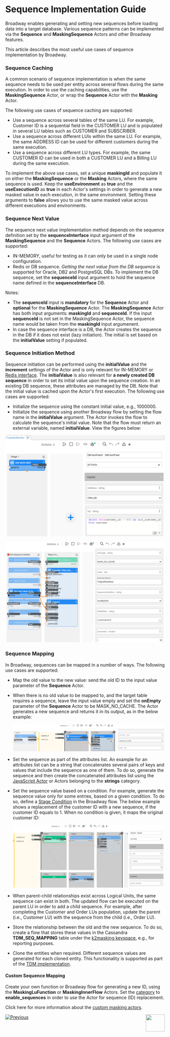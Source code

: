 # Sequence Implementation Guide

Broadway enables generating and setting new sequences before loading data into a target database. Various sequence patterns can be implemented via the **Sequence** and **MaskingSequence** Actors and other Broadway features.

This article describes the most useful use cases of sequence implementation by Broadway. 

### Sequence Caching

A common scenario of sequence implementation is when the same sequence needs to be used per entity across several flows during the same execution. In order to use the caching capabilities, use the **MaskingSequence** Actor, or wrap the **Sequence** Actor with the **Masking** Actor. 

The following use cases of sequence caching are supported:

* Use a sequence across several tables of the same LU. For example, Customer ID is a sequential field in the CUSTOMER LU and is populated in several LU tables such as CUSTOMER and SUBSCRIBER. 
* Use a sequence across different LUIs within the same LU. For example, the same ADDRESS ID can be used for different customers during the same execution.
* Use a sequence across different LU types. For example, the same CUSTOMER ID can be used in both a CUSTOMER LU and a Billing LU during the same execution.

To implement the above use cases, set a unique **maskingId** and populate it on either the **MaskingSequence** or the **Masking** Actors, where the same sequence is used. Keep the **useEnvironment** as **true** and the **useExecutionID** as **true** in each Actor's settings in order to generate a new masked value in each execution, in the same environment. Setting these arguments to **false** allows you to use the same masked value across different executions and environments.

### Sequence Next Value

The sequence next value implementation method depends on the sequence definition set by the **sequenceInterface** input argument of the **MaskingSequence** and the **Sequence** Actors. The following use cases are supported:

* IN-MEMORY, useful for testing as it can only be used in a single node configuration.
* Redis or DB sequence. *Getting the next value from the DB sequence* is supported for Oracle, DB2 and PostgreSQL DBs. To implement the DB sequence, set the **sequenceId** input argument to hold the sequence name defined in the **sequenceInterface** DB. 

Notes: 
  - The **sequenceId** input is **mandatory** for the **Sequence** Actor and **optional** for the **MaskingSequence** Actor. The **MaskingSequence** Actor has both input arguments: **maskingId** and **sequenceId**. If the input **sequenceId** is not set in the MaskingSequence Actor, the sequence name would be taken from the **maskingId** input argumenent. 
  - In case the sequence interface is a DB, the Actor creates the sequence in the DB if it does not exist (lazy initiation). The initial is set based on the **initialValue** setting if populated. 


### Sequence Initiation Method

Sequence initiation can be performed using the **initialValue** and the **increment** settings of the Actor and is only relevant for IN-MEMORY or [Redis interface](/articles/24_non_DB_interfaces/09_redis_interface.md). The **initialValue** is also relevant for **a newly created DB sequence** in order to set its initial value upon the sequence creation. In an existing DB sequence, these attributes are managed by the DB. Note that the initial value is cached upon the Actor's first execution. The following use cases are supported:

* Initialize the sequence using the constant initial value, e.g., 1000000.
* Initialize the sequence using another Broadway flow by setting the flow name in the **initialValue** argument. The Actor invokes the flow to calculate the sequence's initial value. Note that the flow must return an external variable, named **initialValue**. View the figures below: 

![image](../images/init_seq_flow_example.png)

![image](../images/init_seq_flow_example_2.png)

### Sequence Mapping

In Broadway, sequences can be mapped in a number of ways. The following use cases are supported:

* Map the old value to the new value: send the old ID to the input value parameter of the **Sequence** Actor. 

* When there is no old value to be mapped to, and the target table requires a sequence, leave the input value empty and set the **onEmpty** parameter of the **Sequence** Actor to be MASK_NO_CACHE. The Actor generates a new sequence and returns it in its output, as in the below example: 

  ![image](../images/99_actors_08_ex_new.PNG)

* Set the sequence as part of the attributes list. An example for an attributes list can be a string that concatenates several pairs of keys and values that include the sequence as one of them. To do so, generate the sequence and then create the concatenated attributes list using the [JavaScript Actor](01_javascript_actor.md) or Actors belonging to the **strings** category.

* Set the sequence value based on a condition. For example, generate the sequence value only for some entries, based on a given condition. To do so, define a [Stage Condition](../19_broadway_flow_stages.md#what-is-a-stage-condition) in the Broadway flow. The below example shows a replacement of the customer ID with a new sequence, if the customer ID equals to 1. When no condition is given, it maps the original customer ID: 

  ![image](../images/99_actors_08_ex_5.png)

*	When parent-child relationships exist across Logical Units, the same sequence can exist in both. The updated flow can be executed on the parent LU in order to add a child sequence. For example, after completing the Customer and Order LUs population, update the parent (i.e., Customer LU) with the sequence from the child (i.e., Order LU).

* Store the relationship between the old and the new sequence. To do so, create a flow that stores these values in the Cassandra **TDM_SEQ_MAPPING** table under the [k2masking keyspace](/articles/02_fabric_architecture/06_cassandra_keyspaces_for_fabric.md), e.g., for reporting purposes. 

* Clone the entities when required. Different sequence values are generated for each cloned entity. This functionality is supported as part of the [TDM implementation](/articles/TDM/tdm_implementation/02_tdm_implementation_flow.md). 

#### Custom Sequence Mapping

Create your own function or Broadway flow for generating a new ID, using the **MaskingLuFunction** or **MaskingInnerFlow** Actors. Set the [category](/articles/19_Broadway/actors/07_masking_and_sequence_actors.md#how-do-i-set-masking-input-arguments) to **enable_sequences** in order to use the Actor for sequence (ID) replacement.

Click here for more information about the [custom masking actors](/articles/26_fabric_security/06_data_masking.md#customized-masking-logic).

[![Previous](/articles/images/Previous.png)](07a_data_generators_actors.md)[<img align="right" width="60" height="54" src="/articles/images/Next.png">](09_MTable_actors.md)
